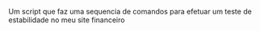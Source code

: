 Um script que faz uma sequencia de comandos para efetuar um teste de estabilidade no meu site financeiro
